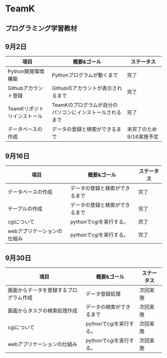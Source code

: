 # TeamK

## プログラミング学習教材

## 9月2日

|項目|概要&ゴール|ステータス|
|-|-|-|
|Python開発環境構築|Pythonプログラムが動くまで|完了|
|Githubアカウント登録|Githubのアカウントが表示されるまで|完了|
|TeamKリポジトリインストール|TeamKのプログラムが自分のパソコンにインストールされるまで|完了|
|データベースの作成|データの登録と検索ができるまで|未完了のため9/16実施予定|

## 9月16日

|項目|概要&ゴール|ステータス|
|-|-|-|
|データベースの作成|データの登録と検索ができるまで|完了|
|テーブルの作成|データの登録と検索ができるまで|完了|
|cgiについて|pythonでcgiを実行する。|完了|
|webアプリケーションの仕組み|pythonでcgiを実行する。|完了|


## 9月30日

|項目|概要&ゴール|ステータス|
|-|-|-|
|画面からデータを登録するプログラム作成|データ登録処理|次回実施|
|画面からタスクの検索処理作成|データの検索ができるまで|次回実施|
|cgiについて|pythonでcgiを実行する。|次回実施|
|webアプリケーションの仕組み|pythonでcgiを実行する。|次回実施|